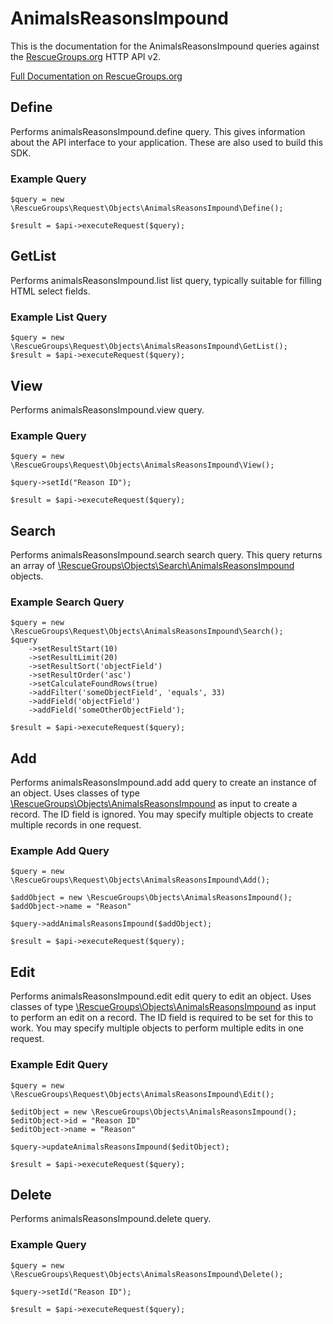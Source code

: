 # AnimalsReasonsImpound

This is the documentation for the AnimalsReasonsImpound queries against the [RescueGroups.org](https://www.rescuegroups.org/) HTTP API v2.

[Full Documentation on RescueGroups.org](https://userguide.rescuegroups.org/display/APIDG/Object+definitions#Objectdefinitions-animalsReasonsImpound)

## Define
Performs animalsReasonsImpound.define query. This gives information about the API interface to your application. These are also used to build this SDK.

### Example Query

    $query = new \RescueGroups\Request\Objects\AnimalsReasonsImpound\Define();

    $result = $api->executeRequest($query);
## GetList
Performs animalsReasonsImpound.list list query, typically suitable for filling HTML select fields.

### Example List Query

    $query = new \RescueGroups\Request\Objects\AnimalsReasonsImpound\GetList();
    $result = $api->executeRequest($query);
## View
Performs animalsReasonsImpound.view query.

### Example Query

    $query = new \RescueGroups\Request\Objects\AnimalsReasonsImpound\View();

    $query->setId("Reason ID");

    $result = $api->executeRequest($query);

## Search
Performs animalsReasonsImpound.search search query. This query returns an array of [\RescueGroups\Objects\Search\AnimalsReasonsImpound](../../../src/Objects/Search/AnimalsReasonsImpound.php) objects.

### Example Search Query

    $query = new \RescueGroups\Request\Objects\AnimalsReasonsImpound\Search();
    $query
        ->setResultStart(10)
        ->setResultLimit(20)
        ->setResultSort('objectField')
        ->setResultOrder('asc')
        ->setCalculateFoundRows(true)
        ->addFilter('someObjectField', 'equals', 33)
        ->addField('objectField')
        ->addField('someOtherObjectField');

    $result = $api->executeRequest($query);
## Add
Performs animalsReasonsImpound.add add query to create an instance of an object. Uses classes of type [\RescueGroups\Objects\AnimalsReasonsImpound](../../../src/Objects/AnimalsReasonsImpound.php) as input to create a record. The ID field is ignored. You may specify multiple objects to create multiple records in one request.

### Example Add Query

    $query = new \RescueGroups\Request\Objects\AnimalsReasonsImpound\Add();

    $addObject = new \RescueGroups\Objects\AnimalsReasonsImpound();
    $addObject->name = "Reason"

    $query->addAnimalsReasonsImpound($addObject);

    $result = $api->executeRequest($query);
## Edit
Performs animalsReasonsImpound.edit edit query to edit an object. Uses classes of type [\RescueGroups\Objects\AnimalsReasonsImpound](../../../src/Objects/AnimalsReasonsImpound.php) as input to perform an edit on a record. The ID field is required to be set for this to work. You may specify multiple objects to perform multiple edits in one request.

### Example Edit Query

    $query = new \RescueGroups\Request\Objects\AnimalsReasonsImpound\Edit();

    $editObject = new \RescueGroups\Objects\AnimalsReasonsImpound();
    $editObject->id = "Reason ID"
    $editObject->name = "Reason"

    $query->updateAnimalsReasonsImpound($editObject);

    $result = $api->executeRequest($query);
## Delete
Performs animalsReasonsImpound.delete query.

### Example Query

    $query = new \RescueGroups\Request\Objects\AnimalsReasonsImpound\Delete();

    $query->setId("Reason ID");

    $result = $api->executeRequest($query);

